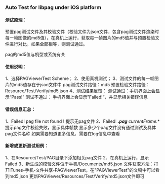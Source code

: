 ### Auto Test for libpag under iOS platform

#### 测试原理：
预置pag测试文件及其校验文件（校验文件为json文件，包含pag测试文件渲染时每一帧图像的md5值），在真机上运行，获取每一帧图片的md5值并与预置检验文件进行对比，如果全部相等，则测试通过。

pag的md5值与机型或系统有关

#### 使用说明：
1、选择PAGViewerTest Scheme；
2、使用真机测试；
3、测试文件的每一帧图片的md5值存在于json文件中
     pag测试文件路径：md5
     预置检验文件路径：Resource/Test/Verify/md5.json
4、测试结果反馈：
     测试通过：手机界面上会显示“Pass!”
     测试不通过： 手机界面上会显示”Failed!“，并显示相关错误信息

#### 错误信息汇总：
1、Failed! pag file not found !
     提示无pag文件
2、Failed! ***.pag** currentFrame:**
     提示pag文件校验失败，显示具体帧数
     显示多少个pag文件没有通过测试及具体pag文件名称
     如果需要知道更多信息，需要在log信息中查看

#### 新增或更新测试用例：
1、在Resource/Test/PAG目录下添加相关pag文件
2、在真机上运行，显示Failed
3、新生成的校验文件位于手机/Documents/md5.json
     文件获取方法：打开iTunes-手机-文件共享-PAGViewerTest，在"PAGViewerTest"的文稿中可以看到md5.json
     更新PAGViewer/Resources/Test/Verify/md5.json文件即可

